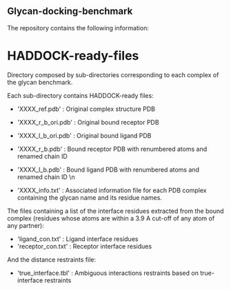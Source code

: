 ## Glycan-docking-benchmark

The repository contains the following information:

# HADDOCK-ready-files

Directory composed by sub-directories corresponding to each complex of the glycan benchmark. 


Each sub-directory contains HADDOCK-ready files:

* 'XXXX_ref.pdb' : Original complex structure PDB
* 'XXXX_r_b_ori.pdb' : Original bound receptor PDB
* 'XXXX_l_b_ori.pdb' : Original bound ligand PDB
* 'XXXX_r_b.pdb' : Bound receptor PDB with renumbered atoms and renamed chain ID
* 'XXXX_l_b.pdb' : Bound ligand PDB with renumbered atoms and renamed chain ID \n


* 'XXXX_info.txt' : Associated information file for each PDB complex containing the glycan name and its residue names.


The files containing a list of the interface residues extracted from the bound complex (residues whose atoms are within a 3.9 A cut-off of any atom of any partner):

* 'ligand_con.txt' : Ligand interface residues
* 'receptor_con.txt' : Receptor interface residues


And the distance restraints file:

* 'true_interface.tbl' : Ambiguous interactions restraints based on true-interface restraints
